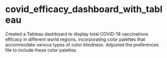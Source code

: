 # covid_efficacy_dashboard_with_tableau

Created a Tableau dashboard to display total COVID-19 vaccinations efficacy in different world regions, incorporating color palettes that accommodate various types of color blindness. Adjusted the preferences file to include these color palettes.

